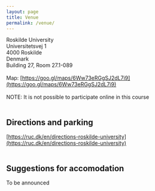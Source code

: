 ```yaml
---
layout: page
title: Venue
permalink: /venue/
---
```


Roskilde University<br>
Universitetsvej 1<br>
4000 Roskilde<br>
Denmark<br>
Building 27, Room 27.1-089<br>
<br>
Map: [https://goo.gl/maps/6Ww73eRGgSJ2dL7i9](https://goo.gl/maps/6Ww73eRGgSJ2dL7i9)<br>
<br>
NOTE: It is not possible to participate online in this course<br>
<br>
## Directions and parking

[https://ruc.dk/en/directions-roskilde-university](https://ruc.dk/en/directions-roskilde-university)<br>
<br>
## Suggestions for accomodation

To be announced
